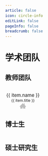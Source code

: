 ```yaml
---
article: false
icon: circle-info
editLink: false
pageInfo: false
breadcrumb: false
---
```


# 学术团队

## 教师团队

<div class="row">
    <div class="team">
        <div class="team-item" v-for="(item, index) in teachers" :key="index">
          <img :src="`${avatarBaseUrl}${item.avatar}`" alt="" />
          <div class="name">{{ item.name }}</div>
          <div class="title">{{ item.title }}</div>
          <a :href="item.link" target="_blank"><img src="/assets/images/home.gif"></a>
      </div>
    </div>
</div>

## 博士生

<div class="row">
    <div class="team">
        <template v-for="(students, year, i) in phds" :key="year">
            <div class="team-item" v-for="(item, index) in students" :key="index">
              <img :src="`${avatarBaseUrl}${item.avatar}`" alt="" />
              <div class="name">{{ item.name }}</div>
              <div class="title">{{ year }}级</div>
              <a :href="item.link" target="_blank"><img src="/assets/images/home.gif"></a>
            </div>
        </template>
    </div>
</div>

## 硕士研究生

<template v-for="(students, year, i) in masters" :key="year">

  <h3 :id="'_'+year+'级'" tabindex="-1"><a class="header-anchor" :href="'#_'+year+'级'" aria-hidden="true">#</a> {{year}} 级</h3>
  <div class="row">
      <div class="team">
          <div class="team-item" v-for="(item, index) in students" :key="index">
            <img :src="`${avatarBaseUrl}${item.avatar}`" alt="" />
            <div class="name">{{ item.name }}</div>
            <div class="title">{{year}} 级</div>
            <a :href="item.link" target="_blank"><img src="/assets/images/home.gif"></a>
        </div>
      </div>
  </div>
</template>


<script>
export default {
    // data() 返回的属性将会成为响应式的状态
    // 并且暴露在 `this` 上
    data() {
        return {
            avatarBaseUrl: "assets/images/memberimage/",
            teachers: [
                {
                    name: "丁兴号",
                    avatar: "dingxinghao.jpg",
                    title: "教授，博导",
                    link: "teamindex/xhding.html",
                },
                {
                    name: "黄悦",
                    avatar: "huangyue.jpg",
                    title: "教授，硕导",
                    link: "teamindex/yhuang.html",
                },
                {
                    name: "肖珍龙",
                    avatar: "xiaozhenlong.jpg",
                    title: "副教授，硕导",
                    link: "teamindex/zlxiao.html",
                },
                {
                    name: "涂晓彤",
                    avatar: "tuxiaotong.jpg",
                    title: "助理教授，硕导",
                    link: "teamindex/xttu.html",
                },
                {
                    name: "John Paisely",
                    avatar: "john.jpg",
                    title: "客座教授",
                    link: "http://www.columbia.edu/~jwp2128/",
                },
                {
                    name: "Mingyuan Zhou",
                    avatar: "zhoumingyuan.png",
                    title: "客座教授",
                    link: "http://mingyuanzhou.github.io/",
                },
            ],
            phds: {
                2014: [{
                    name: "傅雪阳",
                    avatar: "fuxueyang.jpg",
                    title: "",
                    link: "https://xueyangfu.github.io",
                },],
                2015: [{
                    name: "王宇",
                    avatar: "wangyu.jpg",
                    title: "",
                    link: "teamindex/ywang.html",
                },],
                2016: [{
                    name: "孙立言",
                    avatar: "sunliyan.jpg",
                    title: "",
                    link: "https://lynnsunxmu.github.io",
                },],
                2017: [{
                    name: "王武",
                    avatar: "wangwu.jpg",
                    title: "",
                    link: "#"
                },],
                2018: [{
                    name: "林煌星",
                    avatar: "linhuangxing.jpg",
                    title: "",
                    link: "#",
                },
                {
                    name: "井长兴",
                    avatar: "jingchangxing.jpg",
                    title: "",
                    link: "#",
                },],
                2019: [{
                    name: "富振奇",
                    avatar: "fuzhenqi.jpg",
                    title: "",
                    link: "https://zhenqifu.github.io/",
                },
                {
                    name: "马超",
                    avatar: "machao.jpg",
                    title: "",
                    link: "#"
                },],
                2020: [{
                    name: "徐浩特",
                    avatar: "xuhaote.jpg",
                    title: "",
                    link: "#"
                },
                {
                    name: "匡振宇",
                    avatar: "White on Black_MTXX_MH20230709_205716061.jpg",
                    title: "",
                    link: "#",
                },],
                2021: [{
                    name: "孟戈",
                    avatar: "mengge.jpg",
                    title: "",
                    link: "#"
                },
                {
                    name: "黄飞成",
                    avatar: "huangfeicheng.jpg",
                    title: "",
                    link: "#",
                },],
                2022: [{
                    name: "林溦",
                    avatar: "linwei.png",
                    title: "",
                    link: "#"
                },
                {
                    name: "黄海靓",
                    avatar: "huanghailiang.jpg",
                    title: "",
                    link: "#",
                },
                {
                    name: "王莹莹",
                    avatar: "wangyingying.jpg",
                    title: "",
                    link: "#",
                },],
                2023: [{
                    name: "陈学林",
                    avatar: "阳_陈学林_23博.jpg",
                    title: "",
                    link: "#"
                },
                {
                    name: "陈睿哲",
                    avatar: "chenruizhe.jpg",
                    title: "",
                    link: "#",
                },
                {
                    name: "方亦凡",
                    avatar: "方亦凡_方亦凡 23博.jpg",
                    title: "",
                    link: "#",
                },
                {
                    name: "郭奕松",
                    avatar: "郭奕松_郭奕松-23博.jpg",
                    title: "",
                    link: "#",
                },]
            },
            masters: {
                2021: [
                    {
                        name: "褚学业",
                        avatar: "chuxueye.jpg",
                        title: "",
                        link: ""
                    },
                    {
                        name: "丁海舟",
                        avatar: "dinghaizhou.jpg",
                        title: "",
                        link: "",
                    },
                    {
                        name: "胡郁明",
                        avatar: "huyuming.jpg",
                        title: "",
                        link: ""
                    },
                    {
                        name: "赖灿兴",
                        avatar: "laicanxing.jpg",
                        title: "",
                        link: "",
                    },
                    {
                        name: "林初阳",
                        avatar: "linchuyang.jpg",
                        title: "",
                        link: "",
                    },
                    {
                        name: "刘奕阳",
                        avatar: "liuyiyang.jpg",
                        title: "",
                        link: "",
                    },
                    {
                        name: "吕正芃",
                        avatar: "dabai.jpg",
                        title: "",
                        link: ""
                    },
                    {
                        name: "毛怡瑾",
                        avatar: "maoyijin.jpg",
                        title: "",
                        link: ""
                    },
                    {
                        name: "魏海艳",
                        avatar: "weihaiyan.jpg",
                        title: "",
                        link: "",
                    },
                    {
                        name: "徐迎",
                        avatar: "xuying.jpg",
                        title: "",
                        link: ""
                    },
                    {
                        name: "杨刚",
                        avatar: "yanggang.jpg",
                        title: "",
                        link: ""
                    },
                    {
                        name: "张勇华",
                        avatar: "zhangyonghua.jpg",
                        title: "",
                        link: "",
                    },
                    {
                        name: "郑国庆",
                        avatar: "zhengguoqing.jpg",
                        title: "",
                        link: "",
                    },
                    {
                        name: "钟杰",
                        avatar: "zhongjie.jpg",
                        title: "",
                        link: ""
                    },
                    {
                        name: "钟亦劲",
                        avatar: "zhongyijin.jpg",
                        title: "",
                        link: "",
                    },
                    {
                        name: "周文波",
                        avatar: "zhouwenbo.jpg",
                        title: "",
                        link: "",
                    },
                ],
                2022: [
                    {
                        name: "陈晓璐",
                        avatar: "陈晓璐.jpg",
                        title: "",
                        link: ""
                    },
                    {
                        name: "程利东",
                        avatar: "程利东.jpg",
                        title: "",
                        link: ""
                    },
                    {
                        name: "邓成浩",
                        avatar: "邓成浩.jpg",
                        title: "",
                        link: ""
                    },
                    {
                        name: "董於航",
                        avatar: "董於航.jpg",
                        title: "",
                        link: ""
                    },
                    {
                        name: "范琳钰",
                        avatar: "范琳钰.jpg",
                        title: "",
                        link: ""
                    },
                    {
                        name: "黄婧嘉",
                        avatar: "黄婧嘉.png",
                        title: "",
                        link: ""
                    },
                    {
                        name: "李晨",
                        avatar: "李晨.jpg",
                        title: "",
                        link: ""
                    },
                    {
                        name: "林鸿",
                        avatar: "林鸿.jpg",
                        title: "",
                        link: ""
                    },
                    {
                        name: "马晨雨",
                        avatar: "马晨雨.jpg",
                        title: "",
                        link: ""
                    },
                    {
                        name: "彭家傲",
                        avatar: "彭家傲.jpg",
                        title: "",
                        link: ""
                    },
                    {
                        name: "唐路垚",
                        avatar: "唐路垚.jpg",
                        title: "",
                        link: ""
                    },
                    {
                        name: "吴庆垚",
                        avatar: "吴庆垚_new.jpg",
                        title: "",
                        link: ""
                    },
                    {
                        name: "夏周翔",
                        avatar: "夏周翔.jpg",
                        title: "",
                        link: ""
                    },
                    {
                        name: "余河灯",
                        avatar: "余河灯.jpg",
                        title: "",
                        link: ""
                    },
                    {
                        name: "袁与炫",
                        avatar: "袁与炫.jpg",
                        title: "",
                        link: ""
                    },
                    {
                        name: "章弘阳",
                        avatar: "章弘阳.jpg",
                        title: "",
                        link: ""
                    },
                    {
                        name: "庄荣晋",
                        avatar: "庄荣晋.jpg",
                        title: "",
                        link: ""
                    },
                    {
                        name: "王珺玮",
                        avatar: "wangjunwei.jpg",
                        title: "",
                        link: "",
                    },
                ],
                2023: [
                    {
                        "name": "杨捷媛",
                        "avatar": "Gyra_Image_1700468281581.jpg",
                        "title": "",
                        "link": ""
                    },
                    {
                        "name": "张依诺",
                        "avatar": "&&_张依诺_23硕.jpg",
                        "title": "",
                        "link": ""
                    },
                    {
                        "name": "王家祥",
                        "avatar": "wjx_王家祥_23硕.jpg",
                        "title": "",
                        "link": ""
                    },
                    {
                        "name": "刘胤昊",
                        "avatar": "刘胤昊_23硕.jpg",
                        "title": "",
                        "link": ""
                    },
                    {
                        "name": "陈轶鑫",
                        "avatar": "玄愔_陈轶鑫_23硕.png",
                        "title": "",
                        "link": ""
                    },
                    {
                        "name": "涂静妍",
                        "avatar": "chigetsu_涂静妍_23硕.jpg",
                        "title": "",
                        "link": ""
                    },
                    {
                        "name": "曾秀娜",
                        "avatar": "iuiuiuiu_曾秀娜_23硕.png",
                        "title": "",
                        "link": ""
                    },
                    {
                        "name": "温凯润",
                        "avatar": "YUN_温凯润_23硕.jpg",
                        "title": "",
                        "link": ""
                    },
                    {
                        "name": "马生斌",
                        "avatar": "晚安_马生斌_23硕.png",
                        "title": "",
                        "link": ""
                    },
                    {
                        "name": "李非非",
                        "avatar": "非_A70DDD8F-7E7B-44B0-BE7D-146D59B44C39.jpeg",
                        "title": "",
                        "link": ""
                    },
                    {
                        "name": "黄焜泽",
                        "avatar": "alive_黄焜泽_23硕.jpg",
                        "title": "",
                        "link": ""
                    },
                    {
                        "name": "张舰",
                        "avatar": "zjrandom_张舰_23硕.jpg",
                        "title": "",
                        "link": "https://zjrandom951.github.io"
                    },
                    {
                        "name": "孔杭杨",
                        "avatar": "咖啡因_孔杭扬_23硕.jpg",
                        "title": "",
                        "link": ""
                    },
                    {
                        "name": "郑辉",
                        "avatar": "唯我·信仰の永恒_郑辉_23硕.jpg",
                        "title": "",
                        "link": "https://www.huii.top/"
                    },
                    {
                        "name": "黄誉之",
                        "avatar": "Yu2hi_黄誉之_23硕.jpg",
                        "title": "",
                        "link": ""
                    },
                    {
                        "name": "林云龙",
                        "avatar": "LYL_照片3.jpg",
                        "title": "",
                        "link": ""
                    },
                    {
                        "name": "胡国亮",
                        "avatar": "若听_胡国亮_23硕.jpg",
                        "title": "",
                        "link": ""
                    },
                    {
                        "name": "徐浩迪",
                        "avatar": "Blehum_徐浩迪_23硕.jpg",
                        "title": "",
                        "link": ""
                    },
                    {
                        "name": "林子旭",
                        "avatar": "len_林子旭_23硕.jpg",
                        "title": "",
                        "link": ""
                    },
                    {
                        "name": "蔡中南",
                        "avatar": "蔡中南_蔡中南_23硕.jpg",
                        "title": "",
                        "link": ""
                    },
                    {
                        "name": "张晋恺",
                        "avatar": "不为人知的用户_张晋恺_23硕.jpg",
                        "title": "",
                        "link": ""
                    },
                    {
                        "name": "何旭祥",
                        "avatar": "何旭祥_何旭祥_23硕.jpg",
                        "title": "",
                        "link": ""
                    }
                ]
            },

        };
    },
};
</script>

<style>
.team {
    display: grid;
    grid-template-columns: repeat(auto-fill, minmax(100px, 1fr));
    /*自动换行并自动平均分配宽度 */
    gap: 15px;
    /* 可以添加适当的间距*/
    text-align: center;
}

.name {
    font-size: 15px;
}

.title {
    font-size: 12px;
}
</style>
